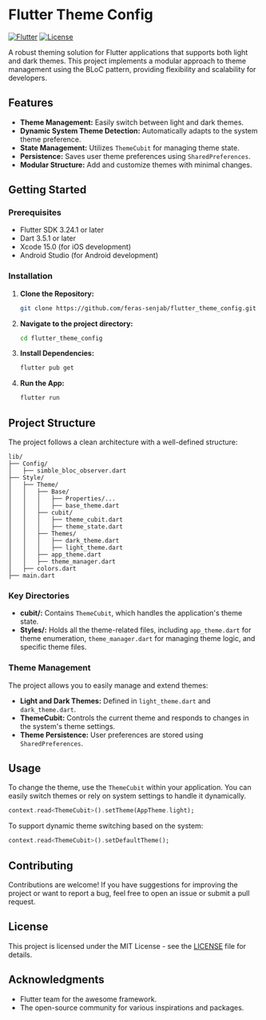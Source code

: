 # Flutter Theme Config

[![Flutter](https://img.shields.io/badge/Flutter-3.24.1-blue.svg)](https://flutter.dev)
[![License](https://img.shields.io/badge/license-MIT-green.svg)](LICENSE)

A robust theming solution for Flutter applications that supports both light and dark themes. This project implements a modular approach to theme management using the BLoC pattern, providing flexibility and scalability for developers.

## Features

- **Theme Management:** Easily switch between light and dark themes.
- **Dynamic System Theme Detection:** Automatically adapts to the system theme preference.
- **State Management:** Utilizes `ThemeCubit` for managing theme state.
- **Persistence:** Saves user theme preferences using `SharedPreferences`.
- **Modular Structure:** Add and customize themes with minimal changes.

## Getting Started

### Prerequisites

- Flutter SDK 3.24.1 or later
- Dart 3.5.1 or later
- Xcode 15.0 (for iOS development)
- Android Studio (for Android development)

### Installation

1. **Clone the Repository:**
   ```bash
   git clone https://github.com/feras-senjab/flutter_theme_config.git
   ```

2. **Navigate to the project directory:**
    ```bash
    cd flutter_theme_config
    ```

3. **Install Dependencies:**
    ```bash
    flutter pub get
    ```

4. **Run the App:**
    ```bash
    flutter run
    ```

## Project Structure
The project follows a clean architecture with a well-defined structure:

```text
lib/
├── Config/
│   ├── simble_bloc_observer.dart
├── Style/
│   ├── Theme/
│   │   ├── Base/
│   │   │   ├── Properties/...
│   │   │   ├── base_theme.dart
│   │   ├── cubit/
│   │   │   ├── theme_cubit.dart
│   │   │   ├── theme_state.dart
│   │   ├── Themes/
│   │   │   ├── dark_theme.dart
│   │   │   ├── light_theme.dart
│   │   ├── app_theme.dart
│   │   ├── theme_manager.dart
│   ├── colors.dart
├── main.dart
```

### Key Directories

- **cubit/:** Contains `ThemeCubit`, which handles the application's theme state.
- **Styles/:** Holds all the theme-related files, including `app_theme.dart` for theme enumeration, `theme_manager.dart` for managing theme logic, and specific theme files.

### Theme Management

The project allows you to easily manage and extend themes:
- **Light and Dark Themes:** Defined in `light_theme.dart` and `dark_theme.dart`.
- **ThemeCubit:** Controls the current theme and responds to changes in the system's theme settings.
- **Theme Persistence:** User preferences are stored using `SharedPreferences`.

## Usage

To change the theme, use the `ThemeCubit` within your application. You can easily switch themes or rely on system settings to handle it dynamically.

```dart
context.read<ThemeCubit>().setTheme(AppTheme.light);
```

To support dynamic theme switching based on the system:

```dart
context.read<ThemeCubit>().setDefaultTheme();
```

## Contributing
Contributions are welcome! If you have suggestions for improving the project or want to report a bug, feel free to open an issue or submit a pull request.

## License
This project is licensed under the MIT License - see the [LICENSE](LICENSE) file for details.

## Acknowledgments
    
- Flutter team for the awesome framework.
- The open-source community for various inspirations and packages.

